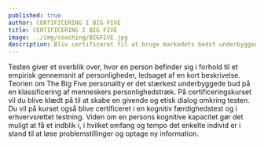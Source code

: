 ```yaml
---
published: true
author: CERTIFICERING I BIG FIVE
title: CERTIFICERING I BIG FIVE
image: ../img/coaching/BIGFIVE.jpg
description: Bliv certificeret til at bruge markedets bedst underbyggede personlighedstest og lær at anvende den ved gruppesammensætning, rekruttering og processer.
---
```


Testen giver et overblik over, hvor en person befinder sig i forhold til et empirisk gennemsnit af personligheder, ledsaget af en kort beskrivelse. Teorien om The Big Five personality er det stærkest underbyggede bud på en klassificering af menneskers personlighedstræk. På certificeringskurset vil du blive klædt på til at skabe en givende og etisk dialog omkring testen. Du vil på kurset også blive certificeret i en kognitiv færdighedstest og i erhvervsrettet testning. Viden om en persons kognitive kapacitet gør det muligt at få et indblik i, i hvilket omfang og tempo det enkelte individ er i stand til at løse problemstillinger og optage ny information.